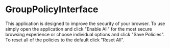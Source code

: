 # GroupPolicyInterface
This application is designed to improve the security of your browser.
To use simply open the application and click "Enable All" for the most secure browsing experience or choose individual options and click "Save Policies".
To reset all of the policies to the default click "Reset All".
